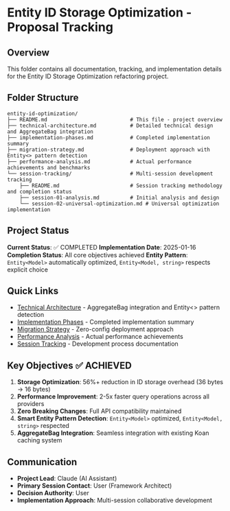# Entity ID Storage Optimization - Proposal Tracking

## Overview

This folder contains all documentation, tracking, and implementation details for the Entity ID Storage Optimization refactoring project.

## Folder Structure

```
entity-id-optimization/
├── README.md                           # This file - project overview
├── technical-architecture.md           # Detailed technical design and AggregateBag integration
├── implementation-phases.md            # Completed implementation summary
├── migration-strategy.md               # Deployment approach with Entity<> pattern detection
├── performance-analysis.md             # Actual performance achievements and benchmarks
└── session-tracking/                   # Multi-session development tracking
    ├── README.md                       # Session tracking methodology and completion status
    ├── session-01-analysis.md          # Initial analysis and design
    └── session-02-universal-optimization.md # Universal optimization implementation
```

## Project Status

**Current Status**: ✅ COMPLETED
**Implementation Date**: 2025-01-16
**Completion Status**: All core objectives achieved
**Entity Pattern**: `Entity<Model>` automatically optimized, `Entity<Model, string>` respects explicit choice

## Quick Links

- [Technical Architecture](technical-architecture.md) - AggregateBag integration and Entity<> pattern detection
- [Implementation Phases](implementation-phases.md) - Completed implementation summary
- [Migration Strategy](migration-strategy.md) - Zero-config deployment approach
- [Performance Analysis](performance-analysis.md) - Actual performance achievements
- [Session Tracking](session-tracking/) - Development process documentation

## Key Objectives ✅ ACHIEVED

1. **Storage Optimization**: 56%+ reduction in ID storage overhead (36 bytes → 16 bytes)
2. **Performance Improvement**: 2-5x faster query operations across all providers
3. **Zero Breaking Changes**: Full API compatibility maintained
4. **Smart Entity Pattern Detection**: `Entity<Model>` optimized, `Entity<Model, string>` respected
5. **AggregateBag Integration**: Seamless integration with existing Koan caching system

## Communication

- **Project Lead**: Claude (AI Assistant)
- **Primary Session Contact**: User (Framework Architect)
- **Decision Authority**: User
- **Implementation Approach**: Multi-session collaborative development